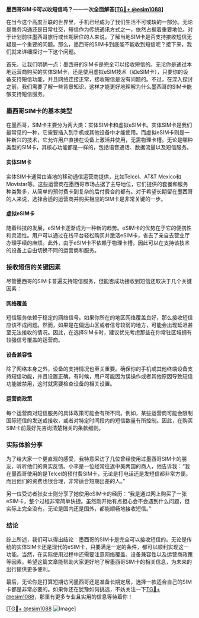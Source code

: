 **墨西哥SIM卡可以收短信吗？——一次全面解答[[TG💪+ @esim1088](https://t.me/s/esim1088)]**

在当今这个高度互联的世界里，手机已经成为了我们生活不可或缺的一部分。无论是商务沟通还是日常社交，短信作为传统通讯方式之一，依然占据着重要地位。对于计划前往墨西哥旅行或长期居住的人来说，了解当地SIM卡是否支持接收短信无疑是一个重要的问题。那么，墨西哥的SIM卡到底能不能收到短信呢？接下来，我们就来详细探讨一下这个问题。

首先，让我们明确一点：墨西哥的SIM卡是完全可以接收短信的。无论你是通过本地运营商购买的实体SIM卡，还是使用虚拟eSIM技术（如eSIM卡），只要你的设备支持短信功能，并且网络连接正常，接收短信是没有问题的。不过，在深入探讨之前，我们需要了解一些背景知识，这样才能更好地理解为什么墨西哥的SIM卡能够支持短信服务。

### 墨西哥SIM卡的基本类型

在墨西哥，SIM卡主要分为两大类：实体SIM卡和虚拟eSIM卡。实体SIM卡是我们最常见的一种，它需要插入到手机或其他设备中才能使用。而虚拟eSIM卡则是一种新兴的技术，它允许用户直接在设备上激活并使用，无需物理卡槽。无论是哪种类型的SIM卡，其核心功能都是一样的，包括语音通话、数据流量以及短信服务。

#### 实体SIM卡

实体SIM卡通常由当地的移动通信运营商提供，比如Telcel、AT&T Mexico和Movistar等。这些运营商在墨西哥市场占据了主导地位，它们提供的套餐和服务种类繁多，从简单的预付费卡到复杂的后付费合约都有。对于希望长期留在墨西哥的人来说，选择合适的运营商并购买相应的SIM卡是非常关键的一步。

#### 虚拟eSIM卡

随着科技的发展，eSIM卡逐渐成为一种新的趋势。eSIM卡的优势在于它的便携性和灵活性。用户可以通过在线平台轻松购买并激活eSIM卡，省去了亲自去营业厅办理手续的麻烦。此外，由于eSIM卡不依赖于物理卡槽，因此可以在支持该技术的设备上自由切换不同的运营商和服务。

### 接收短信的关键因素

尽管墨西哥的SIM卡普遍支持短信服务，但能否成功接收到短信还取决于几个关键因素：

#### 网络覆盖

短信服务依赖于稳定的网络信号。如果你所在的地区网络覆盖良好，那么接收短信应该不成问题。然而，如果是在偏远山区或者信号较弱的地方，可能会出现延迟甚至无法接收的情况。因此，在选择SIM卡时，建议优先考虑那些在你常驻区域拥有较强信号覆盖的运营商。

#### 设备兼容性

除了网络本身之外，设备的支持情况也至关重要。确保你的手机或其他终端设备支持短信功能，并且设置正确。有时候，用户可能因为误操作或者其他原因导致短信功能被禁用，这时就需要检查设备的相关设置。

#### 运营商政策

每个运营商对短信服务的具体政策可能会有所不同。例如，某些运营商可能会限制国际短信的发送或接收，或者对特定时间段内的短信数量有所控制。因此，在购买SIM卡前最好先咨询清楚相关的条款细则。

### 实际体验分享

为了给大家一个更直观的感受，我特意采访了几位曾经使用过墨西哥SIM卡的朋友，听听他们的真实反馈。小李是一位经常往返中美两国的商人，他告诉我：“我在墨西哥使用的是Telcel的预付费SIM卡，无论是打电话还是发短信都非常方便。而且他们的资费也很合理，非常适合短期出差的人。”

另一位受访者张女士则分享了她使用eSIM卡的经历：“我是通过网上购买了一张eSIM卡，整个过程非常简单快捷。虽然刚开始有点担心会不会遇到什么问题，但实际上完全没有。无论是国内还是国外，都能顺畅地接收短信。”

### 结论

综上所述，我们可以得出结论：墨西哥的SIM卡是完全可以接收短信的。无论是传统的实体SIM卡还是现代的eSIM卡，只要满足一定的条件，都可以顺利实现这一功能。当然，在实际使用过程中还需要注意网络覆盖、设备兼容性以及运营商政策等因素。希望这篇文章能帮助大家更好地了解墨西哥SIM卡的相关信息，为未来的出行提供更多便利。

最后，无论你是打算短期访问墨西哥还是准备长期定居，选择一款适合自己的SIM卡都是非常必要的。如果你还在犹豫如何挑选，不妨关注一下[TG💪+ @esim1088](https://t.me/s/esim1088)，那里有更多专业且实用的信息等待着你！

[[TG💪+ @esim1088](https://t.me/s/esim1088) ![Image](https://i.postimg.cc/4NQfJmqS/Snipaste-2025-05-13-00-14-12.png)]
